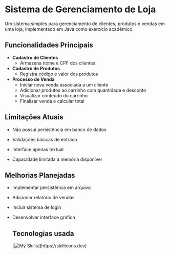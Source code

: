 # Sistema de Gerenciamento de Loja

Um sistema simples para gerenciamento de clientes, produtos e vendas em uma loja, implementado em Java como exercício acadêmico.

## Funcionalidades Principais

- **Cadastro de Clientes**
  - Armazena nome e CPF dos clientes
- **Cadastro de Produtos**
  - Registra código e valor dos produtos
- **Processo de Venda**
  - Iniciar nova venda associada a um cliente
  - Adicionar produtos ao carrinho com quantidade e desconto
  - Visualizar conteúdo do carrinho
  - Finalizar venda e calcular total

## Limitações Atuais
- Não possui persistência em banco de dados

- Validações básicas de entrada

- Interface apenas textual

- Capacidade limitada a memória disponível

## Melhorias Planejadas
- Implementar persistência em arquivo

- Adicionar relatório de vendas

- Incluir sistema de login

- Desenvolver interface gráfica

  ## Tecnologias usada
  [![My Skills](https://skillicons.dev/icons?i=eclipse,java,git,github,)](https://skillicons.dev)
